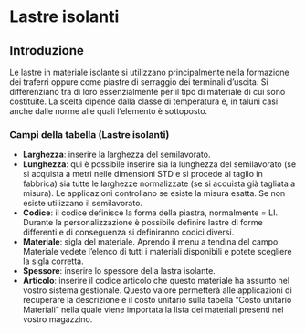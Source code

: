 # Lastre isolanti

## Introduzione
Le lastre in materiale isolante si utilizzano principalmente nella formazione dei traferri oppure come piastre di serraggio dei terminali d’uscita. Si differenziano tra di loro essenzialmente per il tipo di materiale di cui sono costituite. La scelta dipende dalla classe di temperatura e, in taluni casi anche dalle norme alle quali l’elemento è sottoposto.


### Campi della tabella (Lastre isolanti)

- **Larghezza**: inserire la larghezza del semilavorato.
- **Lunghezza**: qui è possibile inserire sia la lunghezza del semilavorato (se si acquista a metri nelle dimensioni STD e si procede al taglio in fabbrica) sia tutte le larghezze normalizzate (se si acquista già tagliata a misura). Le applicazioni controllano se esiste la misura esatta. Se non esiste utilizzano il semilavorato.
- **Codice**: il codice definisce la forma della piastra, normalmente = LI. Durante la personalizzazione è possibile definire lastre di forme differenti e di conseguenza si definiranno codici diversi.
- **Materiale**: sigla del materiale. Aprendo il menu a tendina del campo Materiale vedete l’elenco di tutti i materiali disponibili e potete scegliere la sigla corretta.
- **Spessore**: inserire lo spessore della lastra isolante.
- **Articolo**: inserire il codice articolo che questo materiale ha assunto nel vostro sistema gestionale. Questo valore permetterà alle applicazioni di recuperare la descrizione e il costo unitario sulla tabella “Costo unitario Materiali” nella quale viene importata la lista dei materiali presenti nel vostro magazzino.
